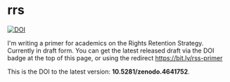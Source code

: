 # rrs

[![DOI](https://zenodo.org/badge/DOI/10.5281/zenodo.4641752.svg)](https://doi.org/10.5281/zenodo.4641752)

I'm writing a primer for academics on the Rights Retention Strategy.
Currently in draft form.  You can get the latest released draft via
the DOI badge at the top of this page, or using the redirect
https://bit.ly/rss-primer

This is the DOI to the latest version: **10.5281/zenodo.4641752**.

